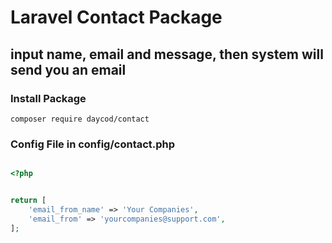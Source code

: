 # Laravel Contact Package

## input name, email and message, then system will send you an email

### Install Package
```
composer require daycod/contact
```

### Config File in config/contact.php
```php

<?php


return [
    'email_from_name' => 'Your Companies',
    'email_from' => 'yourcompanies@support.com',
];

```
